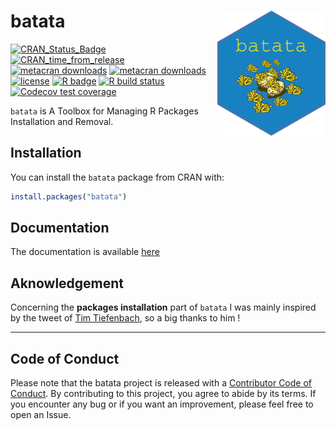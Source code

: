
<!-- README.md is generated from README.Rmd. Please edit that file -->

# batata <a><img src='man/figures/hex.png' align="right" height="200" /></a>

<!-- badges: start -->

[![CRAN\_Status\_Badge](https://www.r-pkg.org/badges/version/batata)](https://cran.r-project.org/package=batata)
[![CRAN\_time\_from\_release](https://www.r-pkg.org/badges/ago/batata)](https://cran.r-project.org/package=batata)
[![metacran
downloads](https://cranlogs.r-pkg.org/badges/batata)](https://cran.r-project.org/package=batata)
[![metacran
downloads](https://cranlogs.r-pkg.org/badges/grand-total/batata)](https://cran.r-project.org/package=batata)
[![license](https://img.shields.io/github/license/mashape/apistatus.svg)](https://choosealicense.com/licenses/mit/)
[![R
badge](https://img.shields.io/badge/Build%20with-♥%20and%20R-blue)](https://github.com/feddelegrand7/batata)
[![R build
status](https://github.com/feddelegrand7/batata/workflows/R-CMD-check/badge.svg)](https://github.com/feddelegrand7/batata/actions)
[![Codecov test
coverage](https://codecov.io/gh/feddelegrand7/batata/branch/master/graph/badge.svg)](https://codecov.io/gh/feddelegrand7/batata?branch=master)
<!-- badges: end -->

`batata` is A Toolbox for Managing R Packages Installation and Removal.

## Installation

You can install the `batata` package from CRAN with:

``` r
install.packages("batata")
```

<!-- For example, imagine you're attending tomorrow an R meet up in which you'll experiment many packages that you don't want to keep. By the end of the meet up, you'll have to remember each installed package, its name (trust me, packages' names may be complicated). Further, each installed package might come with a bunch of dependencies which makes the operations more complicated. Using the batata package, you can just run `rm_today_packages()` (one of many other functions), and you're clean for today. Before removing the packages, batata will prompt you to confirm your decision (which adds a certain degree of security), you can also run `today_packages()` to check all the today installed packages before making a decision.  -->
<!-- `batata` takes into account the __modification time__ of the packages instead of the __birth time__. As such, if you decide to update a package to a newer version, `batata` will consider it as a new package (which is technically true as a new package will be installed).  -->

## Documentation

The documentation is available [here](https://batata-doc.netlify.app/)

## Aknowledgement

Concerning the **packages installation** part of `batata` I was mainly
inspired by the tweet of [Tim
Tiefenbach](https://twitter.com/TimTeaFan/status/1352007510425817089),
so a big thanks to him !

------------------------------------------------------------------------

## Code of Conduct

Please note that the batata project is released with a [Contributor Code
of
Conduct](https://contributor-covenant.org/version/2/0/CODE_OF_CONDUCT.html).
By contributing to this project, you agree to abide by its terms. If you
encounter any bug or if you want an improvement, please feel free to
open an Issue.
